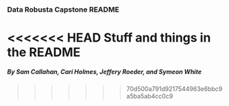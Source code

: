 ### Data Robusta Capstone README

<<<<<<< HEAD
Stuff and things in the README
=======
##### By Sam Callahan, Cari Holmes, Jeffery Roeder, and Symeon White
>>>>>>> 70d500a791d9217544963e6bbc9a5ba5ab4cc0c9
